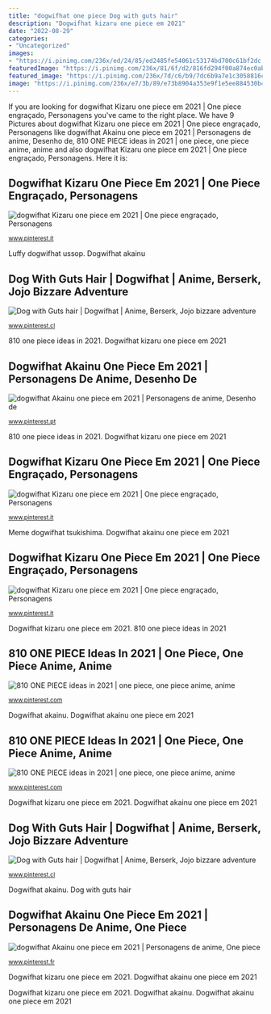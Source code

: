 ```yaml
---
title: "dogwifhat one piece Dog with guts hair"
description: "Dogwifhat kizaru one piece em 2021"
date: "2022-08-29"
categories:
- "Uncategorized"
images:
- "https://i.pinimg.com/236x/ed/24/85/ed2485fe54061c53174bd700c61bf2dc.jpg?nii=t"
featuredImage: "https://i.pinimg.com/236x/81/6f/d2/816fd294f00a874ec0ab6096560f5a16.jpg?nii=t"
featured_image: "https://i.pinimg.com/236x/7d/c6/b9/7dc6b9a7e1c3058816ccde405e65306d.jpg?nii=t"
image: "https://i.pinimg.com/236x/e7/3b/89/e73b8904a353e9f1e5ee884530b40ddc.jpg?nii=t"
---
```


If you are looking for dogwifhat Kizaru one piece em 2021 | One piece engraçado, Personagens you've came to the right place. We have 9 Pictures about dogwifhat Kizaru one piece em 2021 | One piece engraçado, Personagens like dogwifhat Akainu one piece em 2021 | Personagens de anime, Desenho de, 810 ONE PIECE ideas in 2021 | one piece, one piece anime, anime and also dogwifhat Kizaru one piece em 2021 | One piece engraçado, Personagens. Here it is:

## Dogwifhat Kizaru One Piece Em 2021 | One Piece Engraçado, Personagens

![dogwifhat Kizaru one piece em 2021 | One piece engraçado, Personagens](https://i.pinimg.com/236x/e7/3b/89/e73b8904a353e9f1e5ee884530b40ddc.jpg?nii=t "Dogwifhat kizaru one piece em 2021")

<small>www.pinterest.it</small>

Luffy dogwifhat ussop. Dogwifhat akainu

## Dog With Guts Hair | Dogwifhat | Anime, Berserk, Jojo Bizzare Adventure

![Dog with Guts hair | Dogwifhat | Anime, Berserk, Jojo bizzare adventure](https://i.pinimg.com/236x/8f/27/ba/8f27ba43d73b92ad69adde6f6934b3c0.jpg?nii=t "Dogwifhat akainu one piece em 2021")

<small>www.pinterest.cl</small>

810 one piece ideas in 2021. Dogwifhat kizaru one piece em 2021

## Dogwifhat Akainu One Piece Em 2021 | Personagens De Anime, Desenho De

![dogwifhat Akainu one piece em 2021 | Personagens de anime, Desenho de](https://i.pinimg.com/originals/de/47/aa/de47aa43c7027b70d9dfa8c024bfb4ea.jpg "Dogwifhat akainu one piece em 2021")

<small>www.pinterest.pt</small>

810 one piece ideas in 2021. Dogwifhat kizaru one piece em 2021

## Dogwifhat Kizaru One Piece Em 2021 | One Piece Engraçado, Personagens

![dogwifhat Kizaru one piece em 2021 | One piece engraçado, Personagens](https://i.pinimg.com/236x/7d/c6/b9/7dc6b9a7e1c3058816ccde405e65306d.jpg?nii=t "Dogwifhat akainu")

<small>www.pinterest.it</small>

Meme dogwifhat tsukishima. Dogwifhat akainu one piece em 2021

## Dogwifhat Kizaru One Piece Em 2021 | One Piece Engraçado, Personagens

![dogwifhat Kizaru one piece em 2021 | One piece engraçado, Personagens](https://i.pinimg.com/236x/ed/24/85/ed2485fe54061c53174bd700c61bf2dc.jpg?nii=t "Dog with guts hair")

<small>www.pinterest.it</small>

Dogwifhat kizaru one piece em 2021. 810 one piece ideas in 2021

## 810 ONE PIECE Ideas In 2021 | One Piece, One Piece Anime, Anime

![810 ONE PIECE ideas in 2021 | one piece, one piece anime, anime](https://i.pinimg.com/474x/dc/d0/f5/dcd0f50134cecf39b05c2bce32c8494f.jpg "Dog with guts hair")

<small>www.pinterest.com</small>

Dogwifhat akainu. Dogwifhat akainu one piece em 2021

## 810 ONE PIECE Ideas In 2021 | One Piece, One Piece Anime, Anime

![810 ONE PIECE ideas in 2021 | one piece, one piece anime, anime](https://i.pinimg.com/474x/b9/c2/0f/b9c20fda3b59a7c627e59fad7937d702.jpg "Dogwifhat kizaru one piece em 2021")

<small>www.pinterest.com</small>

Dogwifhat kizaru one piece em 2021. Dogwifhat akainu one piece em 2021

## Dog With Guts Hair | Dogwifhat | Anime, Berserk, Jojo Bizzare Adventure

![Dog with Guts hair | Dogwifhat | Anime, Berserk, Jojo bizzare adventure](https://i.pinimg.com/236x/81/6f/d2/816fd294f00a874ec0ab6096560f5a16.jpg?nii=t "Dogwifhat akainu")

<small>www.pinterest.cl</small>

Dogwifhat akainu. Dog with guts hair

## Dogwifhat Akainu One Piece Em 2021 | Personagens De Anime, One Piece

![dogwifhat Akainu one piece em 2021 | Personagens de anime, One piece](https://i.pinimg.com/236x/3e/a7/6d/3ea76d7a9a70bb06fa5982070ceb737b.jpg?nii=t "Dogwifhat kizaru one piece em 2021")

<small>www.pinterest.fr</small>

Dogwifhat kizaru one piece em 2021. Dogwifhat akainu one piece em 2021

Dogwifhat kizaru one piece em 2021. Dogwifhat akainu. Dogwifhat akainu one piece em 2021
